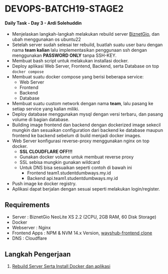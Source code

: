 # DEVOPS-BATCH19-STAGE2
#### Daily Task - Day 3 - Ardi Solehuddin

- Menjelaskan langkah-langkah melakukan rebuild server [BiznetGio](biznetgio.com), dan ubah menggunakan os ubuntu22
- Setelah server sudah selesai ter rebuild, buatlah suatu user baru dengan nama **team kalian** lalu implementasikan penggunaan ssh dengan menggunakan **PASSWORD ONLY** tanpa SSH-KEY.
- Membuat bash script untuk melakukan installasi docker. 
- Deploy aplikasi Web Server, Frontend, Backend, serta Database on top `docker compose`
- Membuat suatu docker compose yang berisi beberapa service:
    - Web Server
    - Frontend
    - Backend
    - Database
- Membuat suatu custom network dengan nama **team**, lalu pasang ke setiap service yang kalian miliki.
- Deploy database menggunakan mysql dengan versi terbaru, dan pasang volume di bagian database.
- Building image frontend dan backend dengan dockerized image sekecil mungkin dan sesuaikan configuration dari backend ke database maupun frontend ke backend sebelum di build menjadi docker images.
- Web Server konfigurasi reverse-proxy menggunakan nginx on top docker.
    - **SSL CLOUDFLARE OFF!!!**
    - Gunakan docker volume untuk membuat reverse proxy
    - SSL sebisa mungkin gunakan wildcard
    - Untuk DNS bisa sesuaikan seperti contoh di bawah ini
      - Frontend team1.studentdumbways.my.id
      - Backend api.team1.studentdumbways.my.id
- Push image ke docker registry.
- Aplikasi dapat berjalan dengan sesuai seperti melakukan login/register.

## Requirements
- Server : BiznetGio NeoLite XS 2.2 (2CPU, 2GB RAM, 60 Disk Storage)
- Docker
- Webserver : Nginx
- Frontend Apps : NPM & NVM 14.x Version, [wayshub-frontend clone](https://github.com/dumbwaysdev/wayshub-frontend)
- DNS : Cloudflare

## Langkah Pengerjaan
1. [Rebuild Server Serta Install Docker dan aplikasi](docker-task.md)